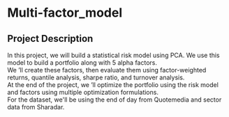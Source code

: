 # **Multi-factor_model**

## **Project Description**

In this project, we will build a statistical risk model using PCA. We use this model to build a portfolio along with 5 alpha factors.\
We ’ll create these factors, then evaluate them using factor-weighted returns, quantile analysis, sharpe ratio, and turnover analysis.\
At the end of the project, we ’ll optimize the portfolio using the risk model and factors using multiple optimization formulations.\
For the dataset, we'll be using the end of day from Quotemedia and sector data from Sharadar.
